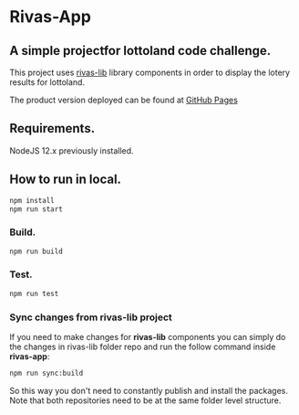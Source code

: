 # Rivas-App

## A simple projectfor lottoland code challenge.

This project uses [rivas-lib](https://github.com/Tonetete/rivas-lib) library components in order to display the lotery results for lottoland.

The product version deployed can be found at [GitHub Pages](https://tonetete.github.io/rivas-app/)

## Requirements.

NodeJS 12.x previously installed.

## How to run in local.

```sh
npm install
npm run start
```

### Build.

```sh
npm run build
```

### Test.

```sh
npm run test
```

### Sync changes from rivas-lib project

If you need to make changes for **rivas-lib** components you can simply do the changes in rivas-lib folder repo and run the follow command inside **rivas-app**:

```sh
npm run sync:build
```

So this way you don't need to constantly publish and install the packages. Note that both repositories need to be at the same folder level structure.
